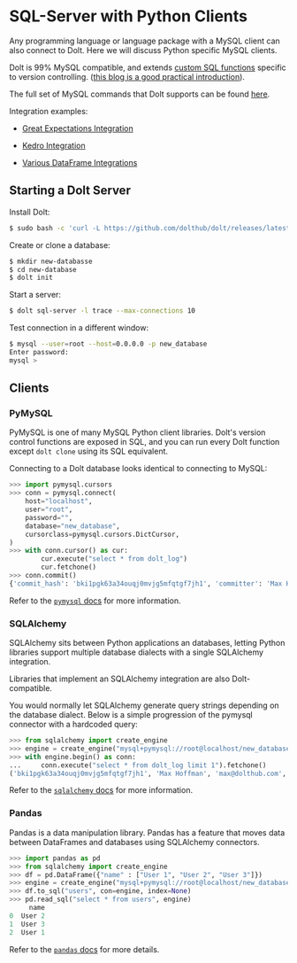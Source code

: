 # SQL-Server with Python Clients

Any programming language or language package with a MySQL
client can also connect to Dolt. Here we will discuss Python specific
MySQL clients.

Dolt is 99% MySQL compatible, and extends [custom SQL
functions](../../reference/sql/dolt-sql-functions.md)
specific to version controlling. ([this blog is a good practical
introduction](https://www.dolthub.com/blog/2021-03-12-dolt-sql-server-concurrency/)).

The full set of MySQL commands that Dolt supports can be found
[here](../../reference/sql/support).

Integration examples:

- [Great Expectations Integration](https://www.dolthub.com/blog/2021-06-15-great-expectations-plus-dolt/)

- [Kedro Integration](https://www.dolthub.com/blog/2021-06-16-kedro-dolt-plugin/)

- [Various DataFrame Integrations](https://www.dolthub.com/blog/2021-03-22-dolt-dataframes/)

## Starting a Dolt Server

Install Dolt:

```bash
$ sudo bash -c 'curl -L https://github.com/dolthub/dolt/releases/latest/download/install.sh | sudo bash'
```

Create or clone a database:

```bash
$ mkdir new-databasse
$ cd new-database
$ dolt init
```

Start a server:

```bash
$ dolt sql-server -l trace --max-connections 10
```

Test connection in a different window:

```bash
$ mysql --user=root --host=0.0.0.0 -p new_database
Enter password:
mysql >
```

## Clients

### PyMySQL

PyMySQL is one of many MySQL Python client libraries. Dolt's version
control functions are exposed in SQL, and you can run every Dolt
function except `dolt clone` using its SQL equivalent.

Connecting to a Dolt database looks identical to connecting to MySQL:

```python
>>> import pymysql.cursors
>>> conn = pymysql.connect(
    host="localhost",
    user="root",
    password="",
    database="new_database",
    cursorclass=pymysql.cursors.DictCursor,
)
>>> with conn.cursor() as cur:
        cur.execute("select * from dolt_log")
        cur.fetchone()
>>> conn.commit()
{'commit_hash': 'bki1pgk63a34ouqj0mvjg5mfqtgf7jh1', 'committer': 'Max Hoffman', 'email': 'max@dolthub.com', 'date': datetime.datetime(2021, 6, 24, 20, 9, 56, 82000), 'message': 'Initialize data repository'}
```

Refer to the [`pymysql`
docs](https://pymysql.readthedocs.io/en/latest/user/examples.html)
for more information.

### SQLAlchemy

SQLAlchemy sits between Python applications an databases, letting
Python libraries support multiple database dialects with a single
SQLAlchemy integration.

Libraries that implement an SQLAlchemy integration are also
Dolt-compatible.

You would normally let SQLAlchemy generate query strings depending on
the database dialect. Below is a simple progression of the pymysql
connector with a hardcoded query:

```python
>>> from sqlalchemy import create_engine
>>> engine = create_engine("mysql+pymysql://root@localhost/new_database")
>>> with engine.begin() as conn:
...     conn.execute("select * from dolt_log limit 1").fetchone()
('bki1pgk63a34ouqj0mvjg5mfqtgf7jh1', 'Max Hoffman', 'max@dolthub.com', datetime.datetime(2021, 6, 24, 20, 9, 56, 82000), 'Initialize data repository')
```

Refer to the [`sqlalchemy`
docs](https://docs.sqlalchemy.org/en/14/dialects/mysql.html)
for more information.

### Pandas

Pandas is a data manipulation library. Pandas has a feature that moves
data between DataFrames and databases using SQLAlchemy connectors.

```python
>>> import pandas as pd
>>> from sqlalchemy import create_engine
>>> df = pd.DataFrame({"name" : ["User 1", "User 2", "User 3"]})
>>> engine = create_engine("mysql+pymysql://root@localhost/new_database")
>>> df.to_sql("users", con=engine, index=None)
>>> pd.read_sql("select * from users", engine)
     name
0  User 2
1  User 3
2  User 1
```

Refer to the [`pandas`
docs](https://pandas.pydata.org/docs/reference/api/pandas.DataFrame.to_sql.html)
for more details.
